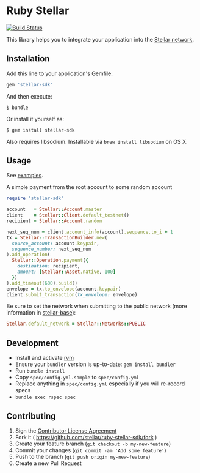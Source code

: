 # Ruby Stellar

[![Build Status](https://travis-ci.org/stellar/ruby-stellar-sdk.svg)](https://travis-ci.org/stellar/ruby-stellar-sdk)

This library helps you to integrate your application into the [Stellar network](http://stellar.org).

## Installation

Add this line to your application's Gemfile:

```ruby
gem 'stellar-sdk'
```

And then execute:

    $ bundle

Or install it yourself as:

    $ gem install stellar-sdk

Also requires libsodium. Installable via `brew install libsodium` on OS X.

## Usage

See [examples](examples).

A simple payment from the root account to some random account

```ruby
require 'stellar-sdk'

account   = Stellar::Account.master
client    = Stellar::Client.default_testnet()
recipient = Stellar::Account.random

next_seq_num = client.account_info(account).sequence.to_i + 1
tx = Stellar::TransactionBuilder.new(
  source_account: account.keypair,
  sequence_number: next_seq_num
).add_operation(
  Stellar::Operation.payment({
    destination: recipient,
    amount: [Stellar::Asset.native, 100]
  })
).add_timeout(600).build()
envelope = tx.to_envelope(account.keypair)
client.submit_transaction(tx_envelope: envelope) 
```

Be sure to set the network when submitting to the public network (more information in [stellar-base](https://www.github.com/stellar/ruby-stellar-base)):

```ruby
Stellar.default_network = Stellar::Networks::PUBLIC
```

## Development

- Install and activate [rvm](https://rvm.io/rvm/install)
- Ensure your `bundler` version is up-to-date: `gem install bundler`
- Run `bundle install`
- Copy `spec/config.yml.sample` to `spec/config.yml`
- Replace anything in `spec/config.yml` especially if you will re-record specs
- `bundle exec rspec spec`

## Contributing

1. Sign the [Contributor License Agreement](https://docs.google.com/forms/d/1g7EF6PERciwn7zfmfke5Sir2n10yddGGSXyZsq98tVY/viewform?usp=send_form)
2. Fork it ( https://github.com/stellar/ruby-stellar-sdk/fork )
2. Create your feature branch (`git checkout -b my-new-feature`)
3. Commit your changes (`git commit -am 'Add some feature'`)
4. Push to the branch (`git push origin my-new-feature`)
5. Create a new Pull Request
